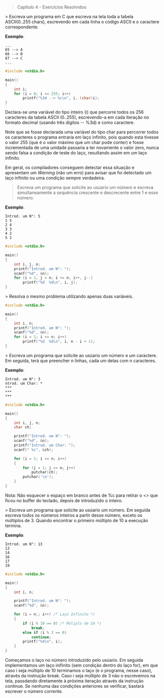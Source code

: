 > Capítulo 4 - Exercícios Resolvidos

\> Escreva um programa em C que escreva na tela toda a tabela ASCII(0..255 chars), escrevendo em cada linha o código ASCII e o caractere correspondente.

**Exemplo**:

    ...
    65 --> A
    66 --> B
    67 --> C
    ...

```c
#include <stdio.h>

main()
{
    int i;
    for (i = 0; i <= 255; i++)
        printf("%3d --> %c\n", i, (char)i);
}
```

Declara-se uma variável do tipo inteiro (i) que percorre todos os 256 caracteres da tabela ASCII (0..255), escrevendo-a em cada iteração no formato decimal (usando três dígitos -- %3d) e como caractere.

Note que se fosse declarada uma variável do tipo char para percorrer todos os caracteres o programa entraria em laço infinito, pois quando esta tivesse o valor 255 (que é o valor máximo que um char pode conter) e fosse incrementada de uma unidade passaria a ter novamente o valor zero, nunca sendo falsa a condição de teste do laço, resultando assim em um laço infinito.

Em geral, os compiladores conseguem detectar essa situação e apresentam um _Warning_ (não um erro) para avisar que foi detectado um laço infinito ou uma condição sempre verdadeira.

> Escreva um programa que solicite ao usúario um número e escreva simultaneamente a sequência crescente e descrecente entre 1 e esse número.

**Exemplo**:

    Introd. um N°: 5
    1 5
    2 4
    3 3
    4 2
    5 1

```c
#include <stdio.h>

main()
{
    int i, j, n;
    printf("Introd. um N°: ");
    scanf("%d", &n);
    for (i = 1, j = n; i <= n; i++, j--)
        printf("%d  %d\n", i, j);
}
```

\> Resolva o mesmo problema utilizando apenas duas variáveis.

```c
#include <stdio.h>

main()
{
    int i, n;
    printf("Introd. um N°: ");
    scanf("%d", &n);
    for (i = 1; i <= n; i++)
        printf("%d  %d\n", i, n - i + 1);
}
```

\> Escreva um programa que solicite ao usúario um número e um caractere. Em seguida, terá que preencher n linhas, cada um delas com n caracteres.

**Exemplo**:

    Introd. um N°: 3
    ntrod. um Char: *
    ***
    ***
    ***

```c
#include <stdio.h>

main()
{
    int i, j, n;
    char ch;

    printf("Introd. um N°: ");
    scanf("%d", &n);
    printf("Introd. um Char: ");
    scanf(" %c", &ch);

    for (i = 1; i <= n; i++)
    {
        for (j = 1; j <= n; j++)
            putchar(ch);
        putchar('\n');
    }
}
```

Nota: Não esquecer o espaço em branco antes de %c para retirar o <<ENTER>> que ficou no buffer do teclado, depois de introduzido o inteiro.

\> Escreva um programa que solicite ao usúario um número. Em seguida escreva todos os números inteiros a partir desse número, exceto os múltiplos de 3. Quando encontrar o primeiro múltiplo de 10 a execução termina.

**Exemplo**:

    Introd. um N°: 13
    13
    14
    16
    17
    19

```c
#include <stdio.h>

main()
{
    int i, n;

    printf("Introd. um N°: ");
    scanf("%d", &n);

    for (i = n;; i++) /* Laço Infinito */
    {
        if (i % 10 == 0) /* Mútiplo de 10 */
            break;
        else if (i % 3 == 0)
            continue;
        printf("%d\n", i);
    }
}
```

Começamos o laço no número introduzido pelo usúario. Em seguida implementamos um laço inifinito (sem condição dentro do laço for), em que caso i seja múltiplo de 10 terminamos o laço (e o programa, nesse caso), através da instrução break. Caso i seja múltiplo de 3 não o escrevemos na tela, passdando diretamente à próxima iteração através da instrução continue. Se nenhuma das condições anteriores se verificar, bastará escrever o número corrente.

